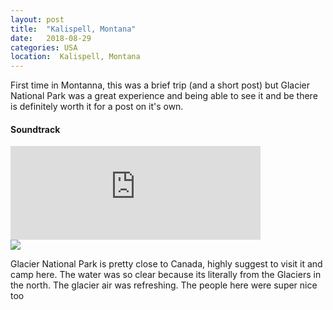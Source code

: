 ```yaml
---
layout: post
title:  "Kalispell, Montana"
date:   2018-08-29
categories: USA
location:  Kalispell, Montana
---
```


First time in Montanna, this was a brief trip (and a short post) but Glacier National Park was a great experience and being able to see it and be there is definitely worth it for a post on it's own.

<div class="center">
<h4>Soundtrack</h4>
<iframe width="400vw" height="auto" src="https://www.youtube.com/embed/oJLyMaqnCUs" frameborder="0" allow="accelerometer; autoplay; encrypted-media; gyroscope; picture-in-picture" allowfullscreen></iframe>
</div>


<div class="post-image">
<img src="https://lh3.googleusercontent.com/6PfEKJY6SEXok666b0U4xyaUTcLD2gJBM3GAXtbwEb0zp-iDFyOpIXu-sizB3Xl9_kVGk5APblyfhxX-en47Wiklm9LD0E6vJURlV3HUbqc7E2YVB5-FKYUDlOzDyuTq22lVfo-IEWkc0dtXL6gLQkfXT2C46OjPfcCoPZa2D0alDMsf0LpqAujZkFKmjFfOjLiv8iPM7FNVGhpiL8FLm5F0GzvkoZPaar-W9GGJdxKFl4iT4mcSWNefLSOzNctO7JsFcMftGTlxHaywxOekA66VtVUcY-Lg7IAXZoxDtXH1yyCXvPfbMCUSwoATabNxaUxfGrhwgkVjTDnIm4KgWhIyd4-pOvSdSq76NBtUVDn3l8U2WsGM67OUr5IdkBorfawS98xzrgjdGClNvutDdGmkBbmMVNlAb5qDIEdOfkQfbtEuY71M1JYwk-f3xMscQB6_ZCpg-43jm3QWWm0qPwuB3aId5b1_FCeJSaWqixAjncyhUjA69foCmtkqiP86gCb9ICiBRgIeZUYF72xGMrTRnRVnEiXsfyrTo96NTaN-msq_oo4DbIXTTNfrOlmNJ0sJbwjtJ5ODTV9AiPQr8lS34Wd3fOyedgpFKsgXc3cwpQiDqaWzJ9MK_leZdfS2zdQEcCoxhK92vrMdtYhtlBE5ANM3Nx8kF78d2mwlXm-_Ud7a62CRtYfAKvccVakBHv40aGXpjyRn=w1480-h1110-no"></div>

Glacier National Park is pretty close to Canada, highly suggest to visit it and camp here. The water was so clear because its literally from the Glaciers in the north. The glacier air was refreshing. The people here were super nice too